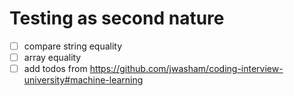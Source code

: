 # Testing as second nature

- [ ] compare string equality
- [ ] array equality
- [ ] add todos from https://github.com/jwasham/coding-interview-university#machine-learning
